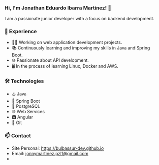 ### Hi, I'm Jonathan Eduardo Ibarra Martinez! 👋

I am a passionate junior developer with a focus on backend development.

### 💼 Experience

- 👨‍💻 Working on web application development projects.
- 📚 Continuously learning and improving my skills in Java and Spring Boot.
- 🌐 Passionate about API development.
- 🖥️ In the process of learning Linux, Docker and AWS.

### 🛠️ Technologies

- ♨️ Java
- 🍃 Spring Boot
- 🐘 PostgreSQL
- 🌐 Web Services
- 🅰️ Angular
- 🚀 Git

### 📫 Contact

<!--
- [LinkedIn](https://www.linkedin.com/in/tu-nombre) -->
- Site Personal: https://bulbassur-dev.github.io
- Email: jonnymartinez.pzl1@gmail.com
- 

<!--
**jonhdevelop/jonhdevelop** is a ✨ _special_ ✨ repository because its `README.md` (this file) appears on your GitHub profile.

Here are some ideas to get you started:

- 🔭 I’m currently working on ...
- 🌱 I’m currently learning ...
- 👯 I’m looking to collaborate on ...
- 🤔 I’m looking for help with ...
- 💬 Ask me about ...
- 📫 How to reach me: ...
- 😄 Pronouns: ...
- ⚡ Fun fact: ...
-->
